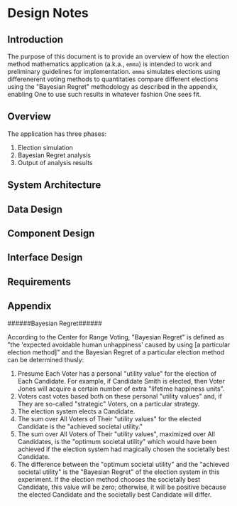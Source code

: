 Design Notes
============

Introduction
------------
The purpose of this document is to provide an overview of how the election method mathematics application (a.k.a., `emma`) is intended to work and preliminary guidelines for implementation. `emma` simulates elections using differenerent voting methods to quantitaties compare different elections using the "Bayesian Regret" methodology as described in the appendix, enabling One to use such results in whatever fashion One sees fit.

Overview
--------
The application has three phases:
  1. Election simulation
  1. Bayesian Regret analysis
  1. Output of analysis results

System Architecture
-------------------

Data Design
-----------

Component Design
----------------

Interface Design
----------------

Requirements
------------

Appendix
----------
######Bayesian Regret######

According to the Center for Range Voting, "Bayesian Regret" is defined as "the 'expected avoidable human unhappiness' caused by using [a particular election method]" and the Bayesian Regret of a particular election method can be determined thusly:

1. Presume Each Voter has a personal "utility value" for the election of Each Candidate. For example, if Candidate Smith is elected, then Voter Jones will acquire a certain number of extra "lifetime happiness units".
1. Voters cast votes based both on these personal "utility values" and, if They are so-called "strategic" Voters, on a particular strategy.
1. The election system elects a Candidate.
1. The sum over All Voters of Their "utility values" for the elected Candidate is the "achieved societal utility."
1. The sum over All Voters of Their "utility values", maximized over All Candidates, is the "optimum societal utility" which would have been achieved if the election system had magically chosen the societally best Candidate.
1. The difference between the "optimum societal utility" and the "achieved societal utility" is the "Bayesian Regret" of the election system in this experiment. If the election method chooses the societally best Candidate, this value will be zero; otherwise, it will be positive because the elected Candidate and the societally best Candidate will differ.
